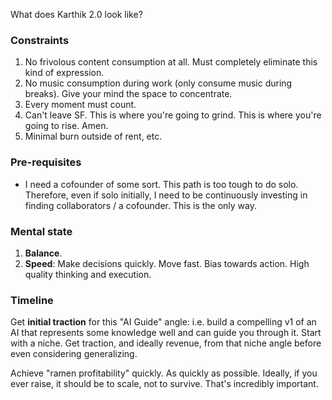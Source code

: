 What does Karthik 2.0 look like?
### Constraints
1. No frivolous content consumption at all. Must completely eliminate this kind of expression.
2. No music consumption during work (only consume music during breaks). Give your mind the space to concentrate.
3. Every moment must count.
4. Can't leave SF. This is where you're going to grind. This is where you're going to rise. Amen.
5. Minimal burn outside of rent, etc.
### Pre-requisites
- I need a cofounder of some sort. This path is too tough to do solo. Therefore, even if solo initially, I need to be continuously investing in finding collaborators / a cofounder. This is the only way.
### Mental state
1. **Balance**.
2. **Speed**: Make decisions quickly. Move fast. Bias towards action. High quality thinking and execution.
### Timeline

Get **initial traction** for this "AI Guide" angle: i.e. build a compelling v1 of an AI that represents some knowledge well and can guide you through it. Start with a niche. Get traction, and ideally revenue, from that niche angle before even considering generalizing.

Achieve "ramen profitability" quickly. As quickly as possible. Ideally, if you ever raise, it should be to scale, not to survive. That's incredibly important.



